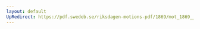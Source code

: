 ```yaml
---
layout: default
UpRedirect: https://pdf.swedeb.se/riksdagen-motions-pdf/1869/mot_1869__ak__00174/mot_1869__ak__00174_003.pdf
---
```

